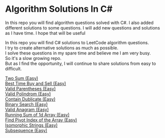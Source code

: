 # Algorithm Solutions In C#
In this repo you will find algorithm questions solved with C#. I also added different solutions to some questions. I will add new questions and solutions as I have time. I hope that will be useful

In this repo you will find C# solutions to LeetCode algorithm questions.  
I try to create alternative solutions as much as possible.  
I solve these questions in my spare time and believe me I am very busy.  
So it's a slow growing repo.  
But as I find the opportunity, I will continue to share solutions from easy to difficult.

[Two Sum (Easy)](https://github.com/ozkanardil/AlgorithmSolutionsInCsharp/tree/main/src/TwoSum)  
[Best Time Buy and Sell (Easy)](https://github.com/ozkanardil/AlgorithmSolutionsInCsharp/tree/main/src/BestTimeBuyAndSell)  
[Valid Parentheses (Easy)](https://github.com/ozkanardil/AlgorithmSolutionsInCsharp/tree/main/src/ValidParentheses)  
[Valid Polindrom (Easy)](https://github.com/ozkanardil/AlgorithmSolutionsInCsharp/tree/main/src/ValidPolindrom)  
[Contain Dublicate (Easy)](https://github.com/ozkanardil/AlgorithmSolutionsInCsharp/tree/main/src/ContainsDublicate)  
[Binary Search (Easy)](https://github.com/ozkanardil/AlgorithmSolutionsInCsharp/tree/main/src/BinarySearch)  
[Valid Anagram (Easy)](https://github.com/ozkanardil/AlgorithmSolutionsInCsharp/tree/main/src/ValidAnagram)  
[Running Sum of 1d Array (Easy)](https://github.com/ozkanardil/AlgorithmSolutionsInCsharp/tree/main/src/RunningSumOfOneDArray)  
[Find Pivot Index of the Array (Easy)](https://github.com/ozkanardil/AlgorithmSolutionsInCsharp/tree/main/src/FindPivotIndex)  
[Isomorphic Strings (Easy)](https://github.com/ozkanardil/AlgorithmSolutionsInCsharp/tree/main/src/IsomorphicStrings)  
[Subsequence (Easy)](https://github.com/ozkanardil/AlgorithmSolutionsInCsharp/tree/main/src/Subsequence)  


<!--START_SECTION:waka-->
<!--END_SECTION:waka-->
